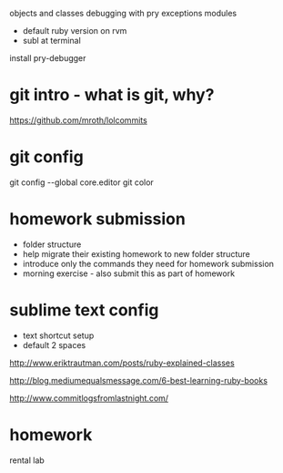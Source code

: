 objects and classes
debugging with pry
exceptions
modules

* default ruby version on rvm
* subl at terminal

install pry-debugger


git intro - what is git, why?
===============================

https://github.com/mroth/lolcommits

git config
===========


git config --global core.editor
git color

homework submission
====================

* folder structure
* help migrate their existing homework to new folder structure
* introduce only the commands they need for homework submission
* morning exercise - also submit this as part of homework

sublime text config
============================

* text shortcut setup
* default 2 spaces

http://www.eriktrautman.com/posts/ruby-explained-classes

http://blog.mediumequalsmessage.com/6-best-learning-ruby-books

http://www.commitlogsfromlastnight.com/

homework
=========

rental lab